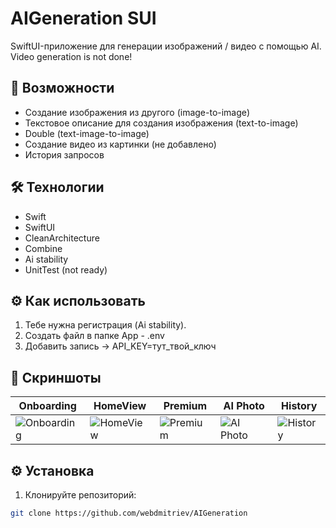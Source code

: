 # AIGeneration SUI

SwiftUI-приложение для генерации изображений / видео с помощью AI. Video generation is not done!

## 🚀 Возможности
- Создание изображения из другого (image-to-image)
- Текстовое описание для создания изображения (text-to-image)
- Double (text-image-to-image)
- Создание видео из картинки (не добавлено)
- История запросов

## 🛠 Технологии
- Swift
- SwiftUI
- CleanArchitecture
- Combine
- Ai stability
- UnitTest (not ready)

## ⚙️ Как использовать
1. Тебе нужна регистрация (Ai stability).
2. Создать файл в папке App - .env
3. Добавить запись -> API_KEY=тут_твой_ключ

## 📸 Скриншоты
| Onboarding | HomeView | Premium | AI Photo | History |
|--------------|--------------|--------------|--------------|--------------|
| ![Onboarding](https://api.webdmitriev.com/wp-content/uploads/2025/06/aigeneration-01.01-scaled.jpg) | ![HomeView](https://api.webdmitriev.com/wp-content/uploads/2025/07/aigeneration-02.02-scaled.jpg) | ![Premium](https://api.webdmitriev.com/wp-content/uploads/2025/06/aigeneration-05.01-scaled.jpg) | ![AI Photo](https://api.webdmitriev.com/wp-content/uploads/2025/06/aigeneration-03.01-scaled.jpg) | ![History](https://api.webdmitriev.com/wp-content/uploads/2025/06/aigeneration-04.01-scaled.jpg) |

## ⚙️ Установка
1. Клонируйте репозиторий:
```bash
git clone https://github.com/webdmitriev/AIGeneration
